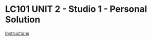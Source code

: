 ﻿# LC101 UNIT 2 - Studio 1 - Personal Solution

[Instructions](https://education.launchcode.org/csharp-web-development/chapters/data-types/studio.html)